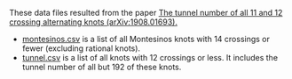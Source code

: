 These data files resulted from the paper [The tunnel number of all 11 and 12 crossing alternating knots (arXiv:1908.01693).](https://arxiv.org/abs/1908.01693)

* [montesinos.csv](./montesinos.csv) is a list of all Montesinos knots with 14 crossings or fewer (excluding rational knots).
* [tunnel.csv](./tunnel.csv) is a list of all knots with 12 crossings or less. It includes the tunnel number of all but 192 of these knots.
